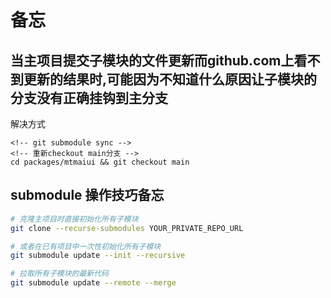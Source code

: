 # 备忘
## 当主项目提交子模块的文件更新而github.com上看不到更新的结果时,可能因为不知道什么原因让子模块的分支没有正确挂钩到主分支
解决方式
```
<!-- git submodule sync -->
<!-- 重新checkout main分支 -->
cd packages/mtmaiui && git checkout main

```

## submodule 操作技巧备忘
```bash
# 克隆主项目时直接初始化所有子模块
git clone --recurse-submodules YOUR_PRIVATE_REPO_URL

# 或者在已有项目中一次性初始化所有子模块
git submodule update --init --recursive

# 拉取所有子模块的最新代码
git submodule update --remote --merge

```
